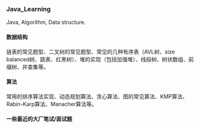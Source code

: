 ### Java_Learning
Java, Algorithm, Data structure.
#### 数据结构
链表的常见题型、二叉树的常见题型、常见的几种有序表（AVL树、size balanced树、跳表、红黑树）、堆的实现（包括加强堆）、线段树、树状数组、前缀树、并查集等。
#### 算法
常用的排序算法实现、动态规划算法、贪心算法、图的常见算法、KMP算法、Rabin-Karp算法、Manacher算法等。
#### 一些最近的大厂笔试/面试题 
